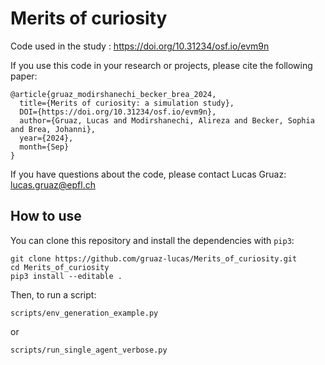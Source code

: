 # Merits of curiosity
Code used in the study : https://doi.org/10.31234/osf.io/evm9n 

If you use this code in your research or projects, please cite the following paper:

```
@article{gruaz_modirshanechi_becker_brea_2024, 
  title={Merits of curiosity: a simulation study}, 
  DOI={https://doi.org/10.31234/osf.io/evm9n}, 
  author={Gruaz, Lucas and Modirshanechi, Alireza and Becker, Sophia and Brea, Johanni}, 
  year={2024}, 
  month={Sep} 
}
```

If you have questions about the code, please contact Lucas Gruaz: lucas.gruaz@epfl.ch

## How to use

You can clone this repository and install the dependencies with `pip3`:

```
git clone https://github.com/gruaz-lucas/Merits_of_curiosity.git
cd Merits_of_curiosity
pip3 install --editable .
```

Then, to run a script:

```
scripts/env_generation_example.py
```

or 

```
scripts/run_single_agent_verbose.py
```
